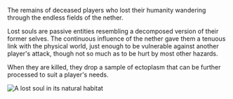 The remains of deceased players who lost their humanity wandering through the endless fields of the nether.

Lost souls are passive entities resembling a decomposed version of their former selves. The continuous influence of the nether gave them a tenuous link with the physical world, just enough to be vulnerable against another player's attack, though not so much as to be hurt by most other hazards.

When they are killed, they drop a sample of ectoplasm that can be further processed to suit a player's needs.

![A lost soul in its natural habitat](https://media-elerium.cursecdn.com/attachments/thumbnails/202/558/310/172/2017-04-20_21.png)